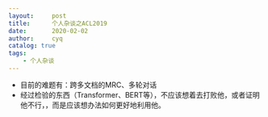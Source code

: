 ```yaml
---
layout:     post
title:      个人杂谈之ACL2019
date:       2020-02-02
author:     cyq
catalog: true
tags:
    - 个人杂谈
---
```




- 目前的难题有：跨多文档的MRC、多轮对话
- 经过检验的东西（Transformer、BERT等），不应该想着去打败他，或者证明他不行，，而是应该想办法如何更好地利用他。